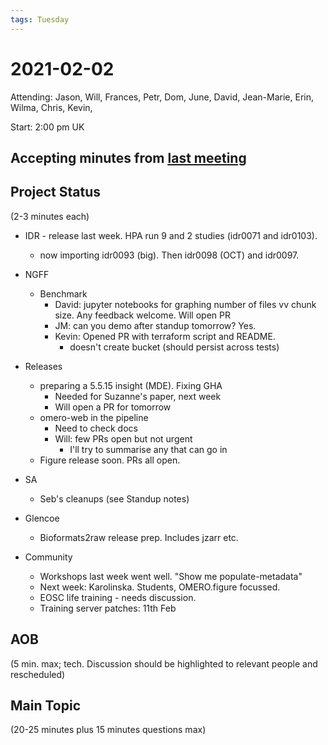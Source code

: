 ```yaml
---
tags: Tuesday
---
```


# 2021-02-02

Attending: Jason, Will, Frances, Petr, Dom, June, David, Jean-Marie, Erin, Wilma, Chris, Kevin, 

Start: 2:00 pm UK

## Accepting minutes from [<u>last meeting</u>](https://github.com/ome/meeting-minutes)

## Project Status

(2-3 minutes each)

- IDR - release last week. HPA run 9 and 2 studies (idr0071 and idr0103).
  - now importing idr0093 (big). Then idr0098 (OCT) and idr0097.

- NGFF
  - Benchmark
    - David: jupyter notebooks for graphing number of files vv chunk size. Any feedback welcome. Will open PR
    - JM: can you demo after standup tomorrow? Yes.
    - Kevin: Opened PR with terraform script and README.
      - doesn't create bucket (should persist across tests)

- Releases
  - preparing a 5.5.15 insight (MDE). Fixing GHA
    - Needed for Suzanne's paper, next week
    - Will open a PR for tomorrow
  - omero-web in the pipeline
    - Need to check docs
    - Will: few PRs open but not urgent
      - I'll try to summarise any that can go in
  - Figure release soon. PRs all open.

- SA
    - Seb's cleanups (see Standup notes)

- Glencoe
  - Bioformats2raw release prep. Includes jzarr etc.

- Community
  - Workshops last week went well. "Show me populate-metadata"
  - Next week: Karolinska. Students, OMERO.figure focussed.
  - EOSC life training - needs discussion.
  - Training server patches: 11th Feb

## AOB

(5 min. max; tech. Discussion should be highlighted to relevant people and rescheduled)

## Main Topic

(20-25 minutes plus 15 minutes questions max)
